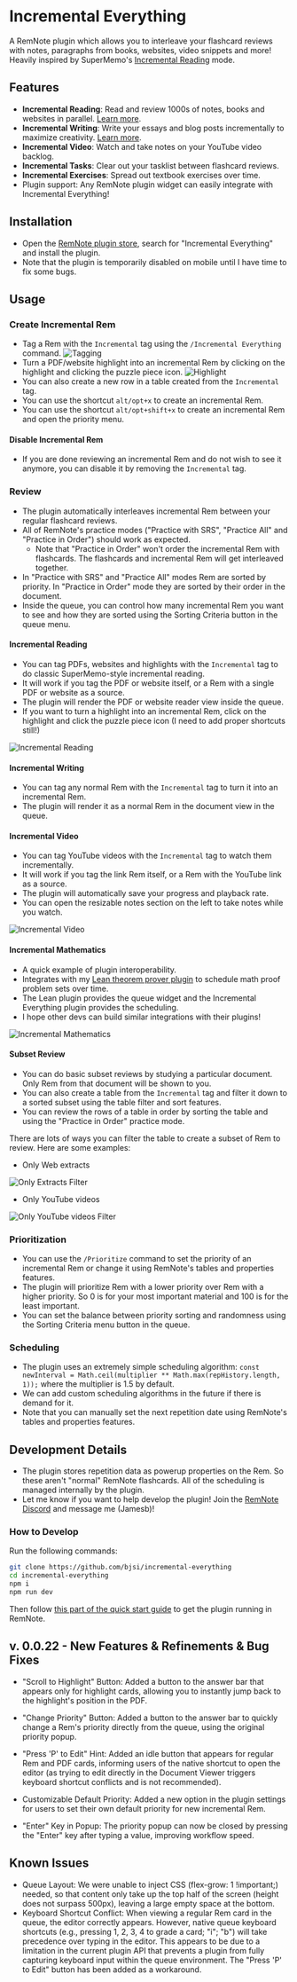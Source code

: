 # Incremental Everything

A RemNote plugin which allows you to interleave your flashcard reviews with notes, paragraphs from books, websites, video snippets and more! Heavily inspired by SuperMemo's [Incremental Reading](https://supermemo.guru/wiki/Incremental_reading) mode.

## Features

- **Incremental Reading**: Read and review 1000s of notes, books and websites in parallel. [Learn more](https://www.youtube.com/watch?v=oNCLLNZEtz0).
- **Incremental Writing**: Write your essays and blog posts incrementally to maximize creativity. [Learn more](https://www.youtube.com/watch?v=LLS_8Y744lk).
- **Incremental Video**: Watch and take notes on your YouTube video backlog.
- **Incremental Tasks**: Clear out your tasklist between flashcard reviews.
- **Incremental Exercises**: Spread out textbook exercises over time.
- Plugin support: Any RemNote plugin widget can easily integrate with Incremental Everything!

## Installation

- Open the [RemNote plugin store](https://www.remnote.com/plugins), search for "Incremental Everything" and install the plugin.
- Note that the plugin is temporarily disabled on mobile until I have time to fix some bugs.

## Usage

### Create Incremental Rem

- Tag a Rem with the `Incremental` tag using the `/Incremental Everything` command.
  ![Tagging](https://raw.githubusercontent.com/bjsi/incremental-everything/main/img/tag-inc-rem.gif)
- Turn a PDF/website highlight into an incremental Rem by clicking on the highlight and clicking the puzzle piece icon.
  ![Highlight](https://raw.githubusercontent.com/bjsi/incremental-everything/main/img/highlight.gif)
- You can also create a new row in a table created from the `Incremental` tag.
- You can use the shortcut `alt/opt+x` to create an incremental Rem.
- You can use the shortcut `alt/opt+shift+x` to create an incremental Rem and open the priority menu.

#### Disable Incremental Rem

- If you are done reviewing an incremental Rem and do not wish to see it anymore, you can disable it by removing the `Incremental` tag.

### Review

- The plugin automatically interleaves incremental Rem between your regular flashcard reviews.
- All of RemNote's practice modes ("Practice with SRS", "Practice All" and "Practice in Order") should work as expected.
  - Note that "Practice in Order" won't order the incremental Rem with flashcards. The flashcards and incremental Rem will get interleaved together.
- In "Practice with SRS" and "Practice All" modes Rem are sorted by priority. In "Practice in Order" mode they are sorted by their order in the document.
- Inside the queue, you can control how many incremental Rem you want to see and how they are sorted using the Sorting Criteria button in the queue menu.

#### Incremental Reading

- You can tag PDFs, websites and highlights with the `Incremental` tag to do classic SuperMemo-style incremental reading.
- It will work if you tag the PDF or website itself, or a Rem with a single PDF or website as a source.
- The plugin will render the PDF or website reader view inside the queue.
- If you want to turn a highlight into an incremental Rem, click on the highlight and click the puzzle piece icon (I need to add proper shortcuts still!)

![Incremental Reading](https://raw.githubusercontent.com/bjsi/incremental-everything/main/img/inc-read.gif)

#### Incremental Writing

- You can tag any normal Rem with the `Incremental` tag to turn it into an incremental Rem.
- The plugin will render it as a normal Rem in the document view in the queue.

#### Incremental Video

- You can tag YouTube videos with the `Incremental` tag to watch them incrementally.
- It will work if you tag the link Rem itself, or a Rem with the YouTube link as a source.
- The plugin will automatically save your progress and playback rate.
- You can open the resizable notes section on the left to take notes while you watch.

![Incremental Video](https://raw.githubusercontent.com/bjsi/incremental-everything/main/img/inc-vid.png)

#### Incremental Mathematics

- A quick example of plugin interoperability.
- Integrates with my [Lean theorem prover plugin](https://github.com/bjsi/remnote-lean) to schedule math proof problem sets over time.
- The Lean plugin provides the queue widget and the Incremental Everything plugin provides the scheduling.
- I hope other devs can build similar integrations with their plugins!

![Incremental Mathematics](https://raw.githubusercontent.com/bjsi/incremental-everything/main/img/lean.png)

#### Subset Review

- You can do basic subset reviews by studying a particular document. Only Rem from that document will be shown to you.
- You can also create a table from the `Incremental` tag and filter it down to a sorted subset using the table filter and sort features.
- You can review the rows of a table in order by sorting the table and using the "Practice in Order" practice mode.

There are lots of ways you can filter the table to create a subset of Rem to review. Here are some examples:

- Only Web extracts

![Only Extracts Filter](https://raw.githubusercontent.com/bjsi/incremental-everything/main/img/only-extracts.png)

- Only YouTube videos

![Only YouTube videos Filter](https://raw.githubusercontent.com/bjsi/incremental-everything/main/img/inc-vid-filter.png)

### Prioritization

- You can use the `/Prioritize` command to set the priority of an incremental Rem or change it using RemNote's tables and properties features.
- The plugin will prioritize Rem with a lower priority over Rem with a higher priority. So 0 is for your most important material and 100 is for the least important.
- You can set the balance between priority sorting and randomness using the Sorting Criteria menu button in the queue.

### Scheduling

- The plugin uses an extremely simple scheduling algorithm: `const newInterval = Math.ceil(multiplier ** Math.max(repHistory.length, 1));` where the multiplier is 1.5 by default.
- We can add custom scheduling algorithms in the future if there is demand for it.
- Note that you can manually set the next repetition date using RemNote's tables and properties features.

## Development Details

- The plugin stores repetition data as powerup properties on the Rem. So these aren't "normal" RemNote flashcards. All of the scheduling is managed internally by the plugin.
- Let me know if you want to help develop the plugin! Join the [RemNote Discord](http://bit.ly/RemNoteDiscord) and message me (Jamesb)!

### How to Develop

Run the following commands:

```sh
git clone https://github.com/bjsi/incremental-everything
cd incremental-everything
npm i
npm run dev
```

Then follow [this part of the quick start guide](https://plugins.remnote.com/getting-started/quick_start_guide#run-the-plugin-template-inside-remnote) to get the plugin running in RemNote.

## v. 0.0.22 - New Features & Refinements & Bug Fixes

- "Scroll to Highlight" Button: Added a button to the answer bar that appears only for highlight cards, allowing you to instantly jump back to the highlight's position in the PDF.

- "Change Priority" Button: Added a button to the answer bar to quickly change a Rem's priority directly from the queue, using the original priority popup.

- "Press 'P' to Edit" Hint: Added an idle button that appears for regular Rem and PDF cards, informing users of the native shortcut to open the editor (as trying to edit directly in the Document Viewer triggers keyboard shortcut conflicts and is not recommended).

- Customizable Default Priority: Added a new option in the plugin settings for users to set their own default priority for new incremental Rem.

- "Enter" Key in Popup: The priority popup can now be closed by pressing the "Enter" key after typing a value, improving workflow speed.

## Known Issues

- Queue Layout: We were unable to inject CSS (flex-grow: 1 !important;) needed, so that content only take up the top half of the screen (height does not surpass 500px), leaving a large empty space at the bottom.
- Keyboard Shortcut Conflict: When viewing a regular Rem card in the queue, the editor correctly appears. However, native queue keyboard shortcuts (e.g., pressing 1, 2, 3, 4 to grade a card; "i"; "b") will take precedence over typing in the editor. This appears to be due to a limitation in the current plugin API that prevents a plugin from fully capturing keyboard input within the queue environment. The "Press 'P' to Edit" button has been added as a workaround.
